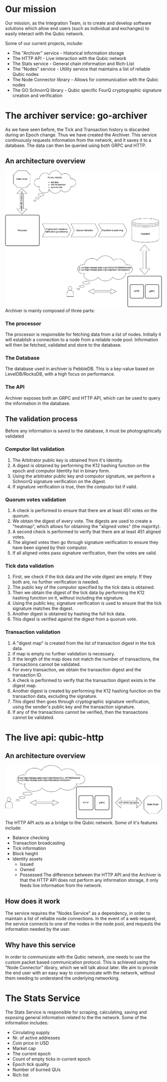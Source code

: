 # Our mission

Our mission, as the Integration Team, is to create and develop software solutions which allow end users (such as individual and exchanges) to easily interact with the Qubic network.

Some of our current projects, include:
- The "Archiver" service - Historical information storage
- The HTTP API - Live interaction with the Qubic network
- The Stats service - General chain information and Rich-List
- The "Nodes" service - Utility service that maintains a list of reliable Qubic nodes
- The Node Connector library - Allows for communication with the Qubic nodes
- The GO SchnorrQ library - Qubic specific FourQ cryptographic signature creation and verification

# The archiver service: go-archiver

As we have seen before, the Tick and Transaction history is discarded during an Epoch change. Thus we have created the Archiver.
This service continuously requests information from the network, and it saves it to a database. The data can then be queried using both GRPC and HTTP.

## An architecture overview
![archiver.png](archiver.png)
Archiver is mainly composed of three parts:

### The processor
The processor is responsible for fetching data from a list of nodes.
Initially it will establish a connection to a node from a reliable node pool. Information will then be fetched, validated and store to the database.
### The Database
The database used in archiver is PebbleDB. This is a key-value based on LevelDB/RocksDB, with a high focus on performance.
### The API
Archiver exposes both an GRPC and HTTP API, which can be used to query the information in the database.

## The validation process
Before any information is saved to the database, it must be photographically validated
### Computor list validation
1. The Arbitrator public key is obtained from it's Identity.
2. A digest is obtained by performing the K12 hashing function on the epoch and computor Identity list in binary form.
3. Using the arbitrator public key and computor signature, we perform a SchnorrQ signature verification on the digest.
4. If signature verification is true, then the computor list if valid.
### Quorum votes validation
1. A check is performed to ensure that there are at least 451 votes on the quorum.
2. We obtain the digest of every vote. The digests are used to create a "heatmap", which allows for obtaining the "aligned votes" (the majority).
3. A second check is performed to verify that there are at least 451 aligned votes.
4. The aligned votes then go through signature verification to ensure they have been signed by their computor.
5. If all aligned votes pass signature verification, then the votes are valid.
### Tick data validation
1. First, we check if the tick data and the vote digest are empty. If they both are, no further verification is needed.
2. The public key of the computor specified by the tick data is obtained.
3. Then we obtain the digest of the tick data by performing the K12 hashing function on it, without including the signature.
4. Using the public key, signature verification is used to ensure that the tick signature matches the digest.
5. Another digest is obtained by hashing the full tick data.
6. This digest is verified against the digest from a quorum vote.
### Transaction validation
1. A "digest map" is created from the list of transaction digest in the tick data.
2. if map is empty no further validation is necessary.
3. If the length of the map does not match the number of transactions, the transactions cannot be validated.
4. For every transaction, we obtain the transaction digest and the transaction ID.
5. A check is performed to verify that the transaction digest exists in the digest map.
6. Another digest is created by performing the K12 hashing function on the transaction data, excluding the signature.
7. This digest then goes through cryptographic signature verification, using the sender's public key and the transaction signature.
8. If any of the transactions cannot be verified, then the transactions cannot be validated.

# The live api: qubic-http

## An architecture overview
![qubic-http](qubic-http.png "qubic-http")
The HTTP API acts as a bridge to the Qubic network. Some of it's features include:
- Balance checking
- Transaction broadcasting
- Tick information
- Block height
- Identity assets
    - Issued
    - Owned
    - Possessed
      The difference between the HTTP API and the Archiver is that the HTTP API does not perform any information storage, it only feeds live information from the network.
## How does it work
The service requires the "Nodes Service" as a dependency, in order to maintain a list of reliable node connections.
In the event of a web request, the service connects to one of the nodes in the node pool, and requests the information needed by the user.
## Why have this service
In order to communicate with the Qubic network, one needs to use the custom packet based communication protocol. This is achieved using the "Node Connector" library, which we will talk about later. We aim to provide the end user with an easy way to communicate with the network, without them needing to understand the underlying networking.
# The Stats Service
The Stats Service is responsible for scraping, calculating, saving and exposing general information related to the the network.
Some of the information includes:
- Circulating supply
- Nr. of active addresses
- Coin price in USD
- Market cap
- The current epoch
- Count of empty ticks in current epoch
- Epoch tick quality
- Number of burned QUs
- Rich list


